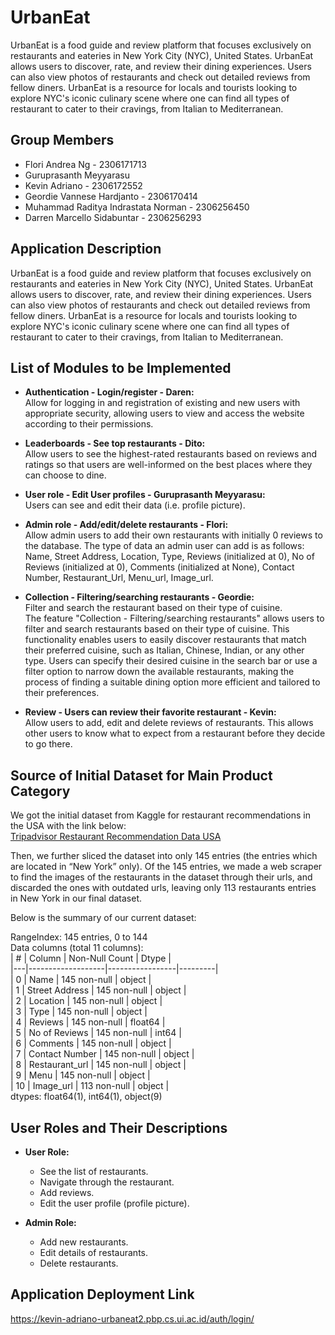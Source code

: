 # UrbanEat

UrbanEat is a food guide and review platform that focuses exclusively on restaurants and eateries in New York City (NYC), United States. UrbanEat allows users to discover, rate, and review their dining experiences. Users can also view photos of restaurants and check out detailed reviews from fellow diners. UrbanEat is a resource for locals and tourists looking to explore NYC's iconic culinary scene where one can find all types of restaurant to cater to their cravings, from Italian to Mediterranean.

## Group Members
- Flori Andrea Ng - 2306171713
- Guruprasanth Meyyarasu
- Kevin Adriano - 2306172552
- Geordie Vannese Hardjanto - 2306170414
- Muhammad Raditya Indrastata Norman - 2306256450
- Darren Marcello Sidabuntar - 2306256293

## Application Description
UrbanEat is a food guide and review platform that focuses exclusively on restaurants and eateries in New York City (NYC), United States. UrbanEat allows users to discover, rate, and review their dining experiences. Users can also view photos of restaurants and check out detailed reviews from fellow diners. UrbanEat is a resource for locals and tourists looking to explore NYC's iconic culinary scene where one can find all types of restaurant to cater to their cravings, from Italian to Mediterranean.

## List of Modules to be Implemented

- **Authentication - Login/register - Daren:**  
  Allow for logging in and registration of existing and new users with appropriate security, allowing users to view and access the website according to their permissions.

- **Leaderboards - See top restaurants - Dito:**  
  Allow users to see the highest-rated restaurants based on reviews and ratings so that users are well-informed on the best places where they can choose to dine. 

- **User role - Edit User profiles - Guruprasanth Meyyarasu:**  
  Users can see and edit their data (i.e. profile picture). 

- **Admin role - Add/edit/delete restaurants - Flori:**  
  Allow admin users to add their own restaurants with initially 0 reviews to the database. The type of data an admin user can add is as follows: Name, Street Address, Location, Type, Reviews (initialized at 0), No of Reviews (initialized at 0), Comments (initialized at None), Contact Number, Restaurant_Url, Menu_url, Image_url.

- **Collection - Filtering/searching restaurants - Geordie:**  
  Filter and search the restaurant based on their type of cuisine.  
  The feature "Collection - Filtering/searching restaurants" allows users to filter and search restaurants based on their type of cuisine. This functionality enables users to easily discover restaurants that match their preferred cuisine, such as Italian, Chinese, Indian, or any other type. Users can specify their desired cuisine in the search bar or use a filter option to narrow down the available restaurants, making the process of finding a suitable dining option more efficient and tailored to their preferences.

- **Review - Users can review their favorite restaurant - Kevin:**  
  Allow users to add, edit and delete reviews of restaurants. This allows other users to know what to expect from a restaurant before they decide to go there. 

## Source of Initial Dataset for Main Product Category 
We got the initial dataset from Kaggle for restaurant recommendations in the USA with the link below:  
[Tripadvisor Restaurant Recommendation Data USA](https://www.kaggle.com/datasets/siddharthmandgi/tripadvisor-restaurant-recommendation-data-usa)

Then, we further sliced the dataset into only 145 entries (the entries which are located in “New York” only). Of the 145 entries, we made a web scraper to find the images of the restaurants in the dataset through their urls, and discarded the ones with outdated urls, leaving only 113 restaurants entries in New York in our final dataset. 

Below is the summary of our current dataset:

RangeIndex: 145 entries, 0 to 144  
Data columns (total 11 columns):  
| # | Column            | Non-Null Count  | Dtype   |  
|---|-------------------|-----------------|---------|  
| 0 | Name              | 145 non-null    | object  |  
| 1 | Street Address    | 145 non-null    | object  |  
| 2 | Location          | 145 non-null    | object  |  
| 3 | Type              | 145 non-null    | object  |  
| 4 | Reviews           | 145 non-null    | float64 |  
| 5 | No of Reviews     | 145 non-null    | int64   |  
| 6 | Comments          | 145 non-null    | object  |  
| 7 | Contact Number    | 145 non-null    | object  |  
| 8 | Restaurant_url    | 145 non-null    | object  |  
| 9 | Menu              | 145 non-null    | object  |  
| 10 | Image_url        | 113 non-null    | object  |  
dtypes: float64(1), int64(1), object(9)

## User Roles and Their Descriptions

- **User Role:**  
  - See the list of restaurants.  
  - Navigate through the restaurant.  
  - Add reviews.  
  - Edit the user profile (profile picture).

- **Admin Role:**  
  - Add new restaurants.  
  - Edit details of restaurants.  
  - Delete restaurants.

## Application Deployment Link
https://kevin-adriano-urbaneat2.pbp.cs.ui.ac.id/auth/login/


